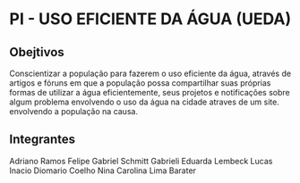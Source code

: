 # PI - USO EFICIENTE DA ÁGUA (UEDA)

## Obejtivos

Conscientizar a população para fazerem o uso eficiente da água, através de artigos e fóruns em que a população possa compartilhar suas próprias formas de utilizar a água eficientemente, seus projetos e notificações sobre algum problema envolvendo o uso da água na cidade atraves de um site. envolvendo a população na causa.

## Integrantes

Adriano Ramos
Felipe Gabriel Schmitt
Gabrieli Eduarda Lembeck
Lucas Inacio Diomario Coelho
Nina Carolina Lima Barater
